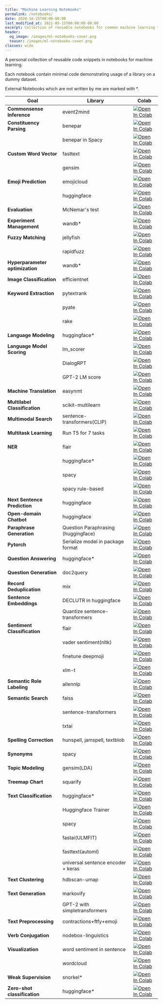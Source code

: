 ```yaml
---
title: "Machine Learning Notebooks"
permalink: /notebooks/
date: 2020-10-25T00:00-00:00
last_modified_at: 2021-05-15T00:00:00-00:00
excerpt: Collection of reusable notebooks for common machine learning tasks   
header:
  og_image: /images/ml-notebooks-cover.png
  teaser: /images/ml-notebooks-cover.png
classes: wide
---
```


A personal collection of reusable code snippets in notebooks for machine learning. 

Each notebook contain minimal code demonstrating usage of a library on a dummy dataset. 

External Notebooks which are not written by me are marked with *.

|Goal|Library|Colab|
|---|---|---|
|**Commonsense Inference**|event2mind|[![Open In Colab](https://colab.research.google.com/assets/colab-badge.svg)](https://colab.research.google.com/drive/1xm1YHmq9akYeZR2_mOmBZb0xpCG63v7o?usp=sharing)|
|**Constituency Parsing**|benepar|[![Open In Colab](https://colab.research.google.com/assets/colab-badge.svg)](https://colab.research.google.com/drive/1Fxqq9OmIgPVT4xQJBT6E1siQtpvc_MV8?usp=sharing)|
||benepar in Spacy|[![Open In Colab](https://colab.research.google.com/assets/colab-badge.svg)](https://colab.research.google.com/drive/13xv4L9B9gNQ0wCPB7T0T1xRzH71sTrMg?usp=sharing)|
|**Custom Word Vector**|fasttext|[![Open In Colab](https://colab.research.google.com/assets/colab-badge.svg)](https://colab.research.google.com/drive/12fhA0DCHhmYBOeFRvA15bNZKwTkIBvkH?usp=sharing)|
||gensim|[![Open In Colab](https://colab.research.google.com/assets/colab-badge.svg)](https://colab.research.google.com/drive/1CEZOlhhDsKOvOrJaVHknzNOoWlAii7ug?usp=sharing)|
|**Emoji Prediction**|emojicloud|[![Open In Colab](https://colab.research.google.com/assets/colab-badge.svg)](https://colab.research.google.com/drive/1uNQY_ewQT1D-iP0ZOLaD9H0bFXGNMzhb?authuser=3#scrollTo=UJWyzxZD0J9b)|
||huggingface|[![Open In Colab](https://colab.research.google.com/assets/colab-badge.svg)](https://colab.research.google.com/drive/1pjgechD9jtVJLAG7W6PmgiAYrs2uFSLJ?usp=sharing)|
|**Evaluation**|McNemar's test|[![Open In Colab](https://colab.research.google.com/assets/colab-badge.svg)](https://colab.research.google.com/drive/1sxIidvIKHs8EFMQ1D7IAwFNkS-IezUbq?usp=sharing)|
|**Experiment Management**|wandb*|[![Open In Colab](https://colab.research.google.com/assets/colab-badge.svg)](https://colab.research.google.com/github/wandb/examples/blob/master/colabs/wandb-log/Log_(Almost)_Anything_with_W%26B_Media.ipynb)|
|**Fuzzy Matching**|jellyfish|[![Open In Colab](https://colab.research.google.com/assets/colab-badge.svg)](https://colab.research.google.com/drive/1GbxZk_R9w5oDojn0ynU-rPM-_hWvPyTh?usp=sharing)|
||rapidfuzz|[![Open In Colab](https://colab.research.google.com/assets/colab-badge.svg)](https://colab.research.google.com/drive/1NrzDsNKyCQfKcxZh_fo4vc1PB-9vBzdg?usp=sharing)|
|**Hyperparameter optimization**|wandb*|[![Open In Colab](https://colab.research.google.com/assets/colab-badge.svg)](https://colab.research.google.com/drive/16d1uctGaw2y9KhGBlINNTsWpmlXdJwRW?usp=sharing)|
|**Image Classification**|efficientnet|[![Open In Colab](https://colab.research.google.com/assets/colab-badge.svg)](https://colab.research.google.com/drive/1KTqKZnoJV5TESmEJhKDPD9Wz9dJmJurk?usp=sharing)|
|**Keyword Extraction**|pytextrank|[![Open In Colab](https://colab.research.google.com/assets/colab-badge.svg)](https://colab.research.google.com/drive/1-mbQ75Zgu0Qt8MI_NOI9vLyXZsw4hiF9?usp=sharing)|
||pyate|[![Open In Colab](https://colab.research.google.com/assets/colab-badge.svg)](https://colab.research.google.com/drive/1s9Qel1SGNeLazWjPc24NMmSVA2hv1CZV?usp=sharing)|
||rake|[![Open In Colab](https://colab.research.google.com/assets/colab-badge.svg)](https://colab.research.google.com/drive/1OV_o9qTzifhNHKZufhW5Jv53aPGHL5NB?usp=sharing)|
|**Language Modeling**|huggingface*|[![Open In Colab](https://colab.research.google.com/assets/colab-badge.svg)](https://colab.research.google.com/github/huggingface/notebooks/blob/master/examples/language_modeling.ipynb)|
|**Language Model Scoring**|lm_scorer|[![Open In Colab](https://colab.research.google.com/assets/colab-badge.svg)](https://colab.research.google.com/drive/16c6aYy6qHQ43aKN4V1vee3WNq_tjMgkp?usp=sharing)|
||DialogRPT|[![Open In Colab](https://colab.research.google.com/assets/colab-badge.svg)](https://colab.research.google.com/drive/1syAJZIj6sp97zTRoAvDf3Lp64y907xvy?usp=sharing)|
||GPT-2 LM score|[![Open In Colab](https://colab.research.google.com/assets/colab-badge.svg)](https://colab.research.google.com/drive/1k8d6b3IzpMkY-pU8ngwLG2xzIKL1QijB?usp=sharing)|
|**Machine Translation**|easynmt|[![Open In Colab](https://colab.research.google.com/assets/colab-badge.svg)](https://colab.research.google.com/drive/1X47vgSiOphpxS5w_LPtjQgJmiSTNfRNC?usp=sharing)|
|**Multilabel Classification**|scikit-multilearn|[![Open In Colab](https://colab.research.google.com/assets/colab-badge.svg)](https://colab.research.google.com/drive/1lJiPPqL-X8-I_AAz1jyDkQP1m8TfE7nI?usp=sharing)|
|**Multimodal Search**|sentence-transformers(CLIP)|[![Open In Colab](https://colab.research.google.com/assets/colab-badge.svg)](https://colab.research.google.com/drive/16OdADinjAg3w3ceZy3-cOR9A-5ZW9BYr)|
|**Multitask Learning**|Run T5 for 7 tasks|[![Open In Colab](https://colab.research.google.com/assets/colab-badge.svg)](https://colab.research.google.com/drive/1rr4V0uDnt8unO_iOAWmGGQKuV7XyzhMB?usp=sharing)|
|**NER**|flair|[![Open In Colab](https://colab.research.google.com/assets/colab-badge.svg)](https://colab.research.google.com/drive/1arZ-VEraMNo3b8Rks266coyP5O58vVvn?usp=sharing)|
||huggingface*|[![Open In Colab](https://colab.research.google.com/assets/colab-badge.svg)](https://colab.research.google.com/github/huggingface/notebooks/blob/master/examples/token_classification.ipynb)|
||spacy|[![Open In Colab](https://colab.research.google.com/assets/colab-badge.svg)](https://colab.research.google.com/drive/19uSXOPY9b5XVaj63I5Bzx64Da1iwnakO?usp=sharing)|
||spacy rule-based|[![Open In Colab](https://colab.research.google.com/assets/colab-badge.svg)](https://colab.research.google.com/drive/1IkzNZw9NsseveLDJ6P_wQ5dg9igdZKij?usp=sharing)|
|**Next Sentence Prediction**|huggingface|[![Open In Colab](https://colab.research.google.com/assets/colab-badge.svg)](https://colab.research.google.com/drive/1wYE1-jNZu3qZREE4TUNZ1TsAq1-KrVIh?usp=sharing)|
|**Open-domain Chatbot**|huggingface|[![Open In Colab](https://colab.research.google.com/assets/colab-badge.svg)](https://colab.research.google.com/drive/1-boriQIAJT-VokCywnVMtq8lZU1ElyqV?usp=sharing)|
|**Paraphrase Generation**|Question Paraphrasing (huggingface)|[![Open In Colab](https://colab.research.google.com/assets/colab-badge.svg)](https://colab.research.google.com/drive/1Bx94EOIK4HlAfti0L-isj98Spb9sgrXk?usp=sharing)|
|**Pytorch**|Serialize model in package format|[![Open In Colab](https://colab.research.google.com/assets/colab-badge.svg)](https://colab.research.google.com/drive/1tvLmy5N0hfM_YFCzRLT2pN1hIJLoQruk?usp=sharing)|
|**Question Answering**|huggingface*|[![Open In Colab](https://colab.research.google.com/assets/colab-badge.svg)](https://colab.research.google.com/github/huggingface/notebooks/blob/master/examples/question_answering.ipynb)|
|**Question Generation**|doc2query|[![Open In Colab](https://colab.research.google.com/assets/colab-badge.svg)](https://colab.research.google.com/drive/1_-xghReObUfx1Xr8QG0-LKTYdrWlO87P?usp=sharing)|
|**Record Deduplication**|mix|[![Open In Colab](https://colab.research.google.com/assets/colab-badge.svg)](https://colab.research.google.com/github/vintasoftware/deduplication-slides/blob/master/slides.ipynb)|
|**Sentence Embeddings**|DECLUTR in huggingface|[![Open In Colab](https://colab.research.google.com/assets/colab-badge.svg)](https://colab.research.google.com/drive/10ZPnVQ61F5JlK3s64NIa2XkiGh70QZFU?usp=sharing)|
||Quantize sentence-transformers|[![Open In Colab](https://colab.research.google.com/assets/colab-badge.svg)](https://colab.research.google.com/drive/1yKGNqiANjsyxkoADc9TqL3oCCAuXy0f2?usp=sharing)|
|**Sentiment Classification**|flair|[![Open In Colab](https://colab.research.google.com/assets/colab-badge.svg)](https://colab.research.google.com/drive/1NqZKxpFWM3XF_mi0twJHHW5dDHBzeIzh?usp=sharing)|
||vader sentiment(nltk)|[![Open In Colab](https://colab.research.google.com/assets/colab-badge.svg)](https://colab.research.google.com/drive/1WFo627ZtU8GZTRcelvLsTAVRWdizxZ9h?usp=sharing)|
||finetune deepmoji|[![Open In Colab](https://colab.research.google.com/assets/colab-badge.svg)](https://colab.research.google.com/drive/1-Ua8QzMXt1v5UwAB3a9SBdk_lNLAfpMS?usp=sharing)|
||xlm-t|[![Open In Colab](https://colab.research.google.com/assets/colab-badge.svg)](https://colab.research.google.com/drive/1zZbuX1yPUNWoqtTXBd8v0miKz-87ajC8?usp=sharing)|
|**Semantic Role Labeling**|allennlp|[![Open In Colab](https://colab.research.google.com/assets/colab-badge.svg)](https://colab.research.google.com/drive/1CkgMLPC1Gz6FYnkAySzmWy_Xw1aaluTK?usp=sharing)|
|**Semantic Search**|faiss|[![Open In Colab](https://colab.research.google.com/assets/colab-badge.svg)](https://colab.research.google.com/drive/1MSrwFndb62j87-00Rk4s9TQEXjgAWHLw?usp=sharing)|
||sentence-transformers|[![Open In Colab](https://colab.research.google.com/assets/colab-badge.svg)](https://colab.research.google.com/drive/12hfBveGHRsxhPIUMmJYrll2lFU4fOX06)|
||txtai|[![Open In Colab](https://colab.research.google.com/assets/colab-badge.svg)](https://colab.research.google.com/drive/1MiqtMLo2T86QFo1UN9EXF_C-nPDrECfG?usp=sharing)|
|**Spelling Correction**|hunspell, jamspell, textblob|[![Open In Colab](https://colab.research.google.com/assets/colab-badge.svg)](https://colab.research.google.com/drive/1H2dFeW6oDBfNXPPzE06UgfCk0YOacPw1?usp=sharing)|
|**Synonyms**|spacy|[![Open In Colab](https://colab.research.google.com/assets/colab-badge.svg)](https://colab.research.google.com/drive/1wtA5ufX7zSQAlxiQQbsUvhKPhhpHMjAv?usp=sharing)|
|**Topic Modeling**|gensim(LDA)|[![Open In Colab](https://colab.research.google.com/assets/colab-badge.svg)](https://colab.research.google.com/drive/1JZlsdCKfDZYlPav8eVNZ7m8TFlPuAxKH?usp=sharing)|
|**Treemap Chart**|squarify|[![Open In Colab](https://colab.research.google.com/assets/colab-badge.svg)](https://colab.research.google.com/drive/1PX2aaQjjJ6-CBPz-QYL8DipyoI6POu9U?usp=sharing)|
|**Text Classification**|huggingface*|[![Open In Colab](https://colab.research.google.com/assets/colab-badge.svg)](https://colab.research.google.com/github/huggingface/notebooks/blob/master/examples/text_classification.ipynb#scrollTo=uNx5pyRlIrJh)|
||Huggingface Trainer|[![Open In Colab](https://colab.research.google.com/assets/colab-badge.svg)](https://colab.research.google.com/drive/1Dnh9NAu1B5tqKU59nK2lvABWShLUGFNS?usp=sharing)|
||spacy|[![Open In Colab](https://colab.research.google.com/assets/colab-badge.svg)](https://colab.research.google.com/drive/1HiAvOOTjOHWD7tI2-Fu2RoizAdWiEvF0?usp=sharing)|
||fastai(ULMFIT)|[![Open In Colab](https://colab.research.google.com/assets/colab-badge.svg)](https://colab.research.google.com/drive/19M536O5kCxYGte22z-TbuZ6UWjBbtoAT?usp=sharing)|
||fasttext(automl)|[![Open In Colab](https://colab.research.google.com/assets/colab-badge.svg)](https://colab.research.google.com/drive/1IcOdehbHLL3IzXunNAGQCwa-yR1zxmXG?usp=sharing)|
||universal sentence encoder + keras|[![Open In Colab](https://colab.research.google.com/assets/colab-badge.svg)](https://colab.research.google.com/drive/1g9B1QNSXp1Pfcl4xx8RuMmDw1bQfhZSD?usp=sharing)|
|**Text Clustering**|hdbscan-umap|[![Open In Colab](https://colab.research.google.com/assets/colab-badge.svg)](https://colab.research.google.com/drive/12qVLRqhZmUAVuEguy_Tq-6MmziwizlLz#scrollTo=m-ufOolpvuEw)|
|**Text Generation**|markovify|[![Open In Colab](https://colab.research.google.com/assets/colab-badge.svg)](https://colab.research.google.com/drive/1YOdecQEQXJA7Ig3fw9_Lh5wsBpNDClQ1?usp=sharing)|
||GPT-2 with simpletransformers|[![Open In Colab](https://colab.research.google.com/assets/colab-badge.svg)](https://colab.research.google.com/drive/1YBR4Dk5otMuq9uQ_xwFWpe4A8hRFWR5A?usp=sharing)|
|**Text Preprocessing**|contractions+ftfy+emoji|[![Open In Colab](https://colab.research.google.com/assets/colab-badge.svg)](https://colab.research.google.com/drive/1ZVfQR_dFPgVTwzMjBW2-TPDnW28t3gLd?usp=sharing)|
|**Verb Conjugation**|nodebox-linguistics|[![Open In Colab](https://colab.research.google.com/assets/colab-badge.svg)](https://colab.research.google.com/drive/1xRqcktXcmJgFe8gWkEgaVwqKYCGUzXvN?usp=sharing)|
|**Visualization**|word sentiment in sentence|[![Open In Colab](https://colab.research.google.com/assets/colab-badge.svg)](https://colab.research.google.com/drive/18raSBQHKKczIOznC77RwkE37wb5dIXpA?usp=sharing)|
||wordcloud|[![Open In Colab](https://colab.research.google.com/assets/colab-badge.svg)](https://colab.research.google.com/drive/15N5jTakPvI_VhQbcrB_FJWil0GMyyFSQ?usp=sharing)|
|**Weak Supervision**|snorkel*|[![Open In Colab](https://colab.research.google.com/assets/colab-badge.svg)](https://colab.research.google.com/drive/158vbUGgEaJDiwhDvKYbxlLKkVqA0bT6B?usp=sharing)|
|**Zero-shot classification**|huggingface*|[![Open In Colab](https://colab.research.google.com/assets/colab-badge.svg)](https://colab.research.google.com/drive/1mjBjd0cR8G57ZpsnFCS3ngGyo5nCa9ya?usp=sharing)|
